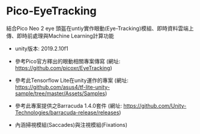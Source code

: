 # Pico-EyeTracking
結合Pico Neo 2 eye 頭盔在untiy實作眼動(Eye-Tracking)模組、即時資料雲端上傳、即時前處理與Machine Learning計算功能

  - unity版本: 2019.2.10f1
  
  - 參考Pico官方釋出的眼動相關專案傳寫 (網址: https://github.com/picoxr/EyeTracking)
  
  - 參考此Tensorflow Lite在unity運作的專案 (網址: https://github.com/asus4/tf-lite-unity-sample/tree/master/Assets/Samples)
  
  - 參考此專案提供之Barracuda 1.4.0套件 (網址: https://github.com/Unity-Technologies/barracuda-release/releases)
  
  - 內涵掃視模組(Saccades)與注視模組(Fixations)
